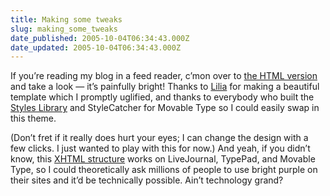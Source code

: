 ```yaml
---
title: Making some tweaks
slug: making_some_tweaks
date_published: 2005-10-04T06:34:43.000Z
date_updated: 2005-10-04T06:34:43.000Z
---
```


If you’re reading my blog in a feed reader, c’mon over to [the HTML version](http://www.dashes.com/anil/) and take a look — it’s painfully bright! Thanks to [Lilia](http://www.lilia.com/) for making a beautiful template which I promptly uglified, and thanks to everybody who built the [Styles Library](http://www.sixapart.com/movabletype/styles/library) and StyleCatcher for Movable Type so I could easily swap in this theme.

(Don’t fret if it really does hurt your eyes; I can change the design with a few clicks. I just wanted to play with this for now.) And yeah, if you didn’t know, this [XHTML structure](http://www.sixapart.com/pronet/weblog/2005/08/smart_new_templ.html) works on LiveJournal, TypePad, and Movable Type, so I could theoretically ask millions of people to use bright purple on their sites and it’d be technically possible. Ain’t technology grand?
